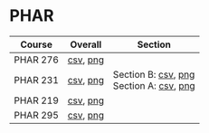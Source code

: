 # PHAR

| Course | Overall | Section |
| ------ | ------- | ------- |
| PHAR 276 | [csv](https://github.com/UCSD-Historical-Enrollment-Data//Users/ryanbatubara/Desktop/2024Spring/blob/main/overall/PHAR%20276.csv), [png](https://raw.githubusercontent.com/UCSD-Historical-Enrollment-Data//Users/ryanbatubara/Desktop/2024Spring/main/plot_overall/PHAR%20276.png) |  |
| PHAR 231 | [csv](https://github.com/UCSD-Historical-Enrollment-Data//Users/ryanbatubara/Desktop/2024Spring/blob/main/overall/PHAR%20231.csv), [png](https://raw.githubusercontent.com/UCSD-Historical-Enrollment-Data//Users/ryanbatubara/Desktop/2024Spring/main/plot_overall/PHAR%20231.png) | Section B: [csv](https://github.com/UCSD-Historical-Enrollment-Data//Users/ryanbatubara/Desktop/2024Spring/blob/main/section/PHAR%20231_B.csv), [png](https://raw.githubusercontent.com/UCSD-Historical-Enrollment-Data//Users/ryanbatubara/Desktop/2024Spring/main/plot_section/PHAR%20231_B.png)<br>Section A: [csv](https://github.com/UCSD-Historical-Enrollment-Data//Users/ryanbatubara/Desktop/2024Spring/blob/main/section/PHAR%20231_A.csv), [png](https://raw.githubusercontent.com/UCSD-Historical-Enrollment-Data//Users/ryanbatubara/Desktop/2024Spring/main/plot_section/PHAR%20231_A.png) |
| PHAR 219 | [csv](https://github.com/UCSD-Historical-Enrollment-Data//Users/ryanbatubara/Desktop/2024Spring/blob/main/overall/PHAR%20219.csv), [png](https://raw.githubusercontent.com/UCSD-Historical-Enrollment-Data//Users/ryanbatubara/Desktop/2024Spring/main/plot_overall/PHAR%20219.png) |  |
| PHAR 295 | [csv](https://github.com/UCSD-Historical-Enrollment-Data//Users/ryanbatubara/Desktop/2024Spring/blob/main/overall/PHAR%20295.csv), [png](https://raw.githubusercontent.com/UCSD-Historical-Enrollment-Data//Users/ryanbatubara/Desktop/2024Spring/main/plot_overall/PHAR%20295.png) |  |
